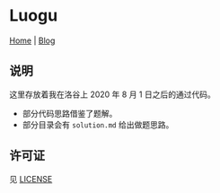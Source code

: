 # Luogu

[Home](https://baoshuo.ren/) | [Blog](https://baoshuo.blog/)

## 说明

这里存放着我在洛谷上 2020 年 8 月 1 日之后的通过代码。

+ 部分代码思路借鉴了题解。
+ 部分目录会有 `solution.md` 给出做题思路。

## 许可证

见 [LICENSE](LICENSE)
